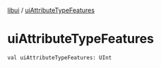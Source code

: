 [libui](index.md) / [uiAttributeTypeFeatures](./ui-attribute-type-features.md)

# uiAttributeTypeFeatures

`val uiAttributeTypeFeatures: UInt`